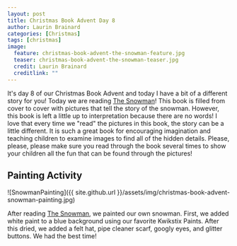 ```yaml
---
layout: post
title: Christmas Book Advent Day 8
author: Laurin Brainard
categories: [Christmas]
tags: [christmas]
image:
  feature: christmas-book-advent-the-snowman-feature.jpg
  teaser: christmas-book-advent-the-snowman-teaser.jpg
  credit: Laurin Brainard
  creditlink: ""
---
```

It's day 8 of our Christmas Book Advent and today I have a bit of a different story for you! Today we are reading [The Snowman](https://amzn.to/2DuT08I)! This book is filled from cover to cover with pictures that tell the story of the snowman. However, this book is left a little up to interpretation because there are no words! I love that every time we "read" the pictures in this book, the story can be a little different. It is such a great book for encouraging imagination and teaching children to examine images to find all of the hidden details. Please, please, please make sure you read through the book several times to show your children all the fun that can be found through the pictures! 

## Painting Activity
![SnowmanPainting]({{ site.github.url }}/assets/img/christmas-book-advent-snowman-painting.jpg)

After reading [The Snowman](https://amzn.to/2DuT08I), we painted our own snowman. First, we added white paint to a blue background using our favorite Kwikstix Paints. After this dried, we added a felt hat, pipe cleaner scarf, googly eyes, and glitter buttons. We had the best time! 